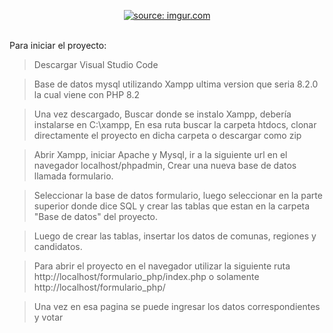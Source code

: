 <p align="center">
  <a href="https://imgur.com/AMuAzY3"><img src="https://i.imgur.com/AMuAzY3l.png" title="source: imgur.com" /></a>
  </p>

<br>
Para iniciar el proyecto:

>Descargar Visual Studio Code

>Base de datos mysql utilizando Xampp ultima version que seria 8.2.0 la cual viene con PHP 8.2

>Una vez descargado, Buscar donde se instalo Xampp, debería instalarse en C:\xampp\, En esa ruta buscar la carpeta htdocs, clonar directamente el proyecto en dicha carpeta o descargar como zip

>Abrir Xampp, iniciar Apache y Mysql, ir a la siguiente url en el navegador localhost/phpadmin, Crear una nueva base de datos llamada formulario.

>Seleccionar la base de datos formulario, luego seleccionar en la parte superior donde dice SQL y crear las tablas que estan en la carpeta "Base de datos" del proyecto.

>Luego de crear las tablas, insertar los datos de comunas, regiones y candidatos.

>Para abrir el proyecto en el navegador utilizar la siguiente ruta http://localhost/formulario_php/index.php o solamente http://localhost/formulario_php/

>Una vez en esa pagina se puede ingresar los datos correspondientes y votar
  
